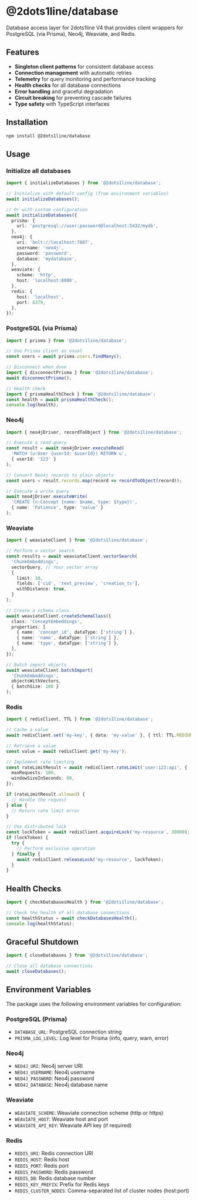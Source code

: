 # @2dots1line/database

Database access layer for 2dots1line V4 that provides client wrappers for PostgreSQL (via Prisma), Neo4j, Weaviate, and Redis.

## Features

- **Singleton client patterns** for consistent database access
- **Connection management** with automatic retries
- **Telemetry** for query monitoring and performance tracking
- **Health checks** for all database connections
- **Error handling** and graceful degradation
- **Circuit breaking** for preventing cascade failures
- **Type safety** with TypeScript interfaces

## Installation

```bash
npm install @2dots1line/database
```

## Usage

### Initialize all databases

```typescript
import { initializeDatabases } from '@2dots1line/database';

// Initialize with default config (from environment variables)
await initializeDatabases();

// Or with custom configuration
await initializeDatabases({
  prisma: {
    url: 'postgresql://user:password@localhost:5432/mydb',
  },
  neo4j: {
    uri: 'bolt://localhost:7687',
    username: 'neo4j',
    password: 'password',
    database: 'mydatabase',
  },
  weaviate: {
    scheme: 'http',
    host: 'localhost:8080',
  },
  redis: {
    host: 'localhost',
    port: 6379,
  },
});
```

### PostgreSQL (via Prisma)

```typescript
import { prisma } from '@2dots1line/database';

// Use Prisma client as usual
const users = await prisma.users.findMany();

// Disconnect when done
import { disconnectPrisma } from '@2dots1line/database';
await disconnectPrisma();

// Health check
import { prismaHealthCheck } from '@2dots1line/database';
const health = await prismaHealthCheck();
console.log(health);
```

### Neo4j

```typescript
import { neo4jDriver, recordToObject } from '@2dots1line/database';

// Execute a read query
const result = await neo4jDriver.executeRead(
  'MATCH (u:User {userId: $userId}) RETURN u',
  { userId: '123' }
);

// Convert Neo4j records to plain objects
const users = result.records.map(record => recordToObject(record));

// Execute a write query
await neo4jDriver.executeWrite(
  'CREATE (n:Concept {name: $name, type: $type})',
  { name: 'Patience', type: 'value' }
);
```

### Weaviate

```typescript
import { weaviateClient } from '@2dots1line/database';

// Perform a vector search
const results = await weaviateClient.vectorSearch(
  'ChunkEmbeddings', 
  vectorQuery, // Your vector array
  {
    limit: 10,
    fields: ['cid', 'text_preview', 'creation_ts'],
    withDistance: true,
  }
);

// Create a schema class
await weaviateClient.createSchemaClass({
  class: 'ConceptEmbeddings',
  properties: [
    { name: 'concept_id', dataType: ['string'] },
    { name: 'name', dataType: ['string'] },
    { name: 'type', dataType: ['string'] },
  ],
});

// Batch import objects
await weaviateClient.batchImport(
  'ChunkEmbeddings',
  objectsWithVectors,
  { batchSize: 100 }
);
```

### Redis

```typescript
import { redisClient, TTL } from '@2dots1line/database';

// Cache a value
await redisClient.set('my-key', { data: 'my-value' }, { ttl: TTL.MEDIUM });

// Retrieve a value
const value = await redisClient.get('my-key');

// Implement rate limiting
const rateLimitResult = await redisClient.rateLimit('user:123:api', {
  maxRequests: 100,
  windowSizeInSeconds: 60,
});

if (rateLimitResult.allowed) {
  // Handle the request
} else {
  // Return rate limit error
}

// Use distributed lock
const lockToken = await redisClient.acquireLock('my-resource', 30000);
if (lockToken) {
  try {
    // Perform exclusive operation
  } finally {
    await redisClient.releaseLock('my-resource', lockToken);
  }
}
```

## Health Checks

```typescript
import { checkDatabasesHealth } from '@2dots1line/database';

// Check the health of all database connections
const healthStatus = await checkDatabasesHealth();
console.log(healthStatus);
```

## Graceful Shutdown

```typescript
import { closeDatabases } from '@2dots1line/database';

// Close all database connections
await closeDatabases();
```

## Environment Variables

The package uses the following environment variables for configuration:

### PostgreSQL (Prisma)
- `DATABASE_URL`: PostgreSQL connection string
- `PRISMA_LOG_LEVEL`: Log level for Prisma (info, query, warn, error)

### Neo4j
- `NEO4J_URI`: Neo4j server URI
- `NEO4J_USERNAME`: Neo4j username
- `NEO4J_PASSWORD`: Neo4j password
- `NEO4J_DATABASE`: Neo4j database name

### Weaviate
- `WEAVIATE_SCHEME`: Weaviate connection scheme (http or https)
- `WEAVIATE_HOST`: Weaviate host and port
- `WEAVIATE_API_KEY`: Weaviate API key (if required)

### Redis
- `REDIS_URI`: Redis connection URI
- `REDIS_HOST`: Redis host
- `REDIS_PORT`: Redis port
- `REDIS_PASSWORD`: Redis password
- `REDIS_DB`: Redis database number
- `REDIS_KEY_PREFIX`: Prefix for Redis keys
- `REDIS_CLUSTER_NODES`: Comma-separated list of cluster nodes (host:port) 